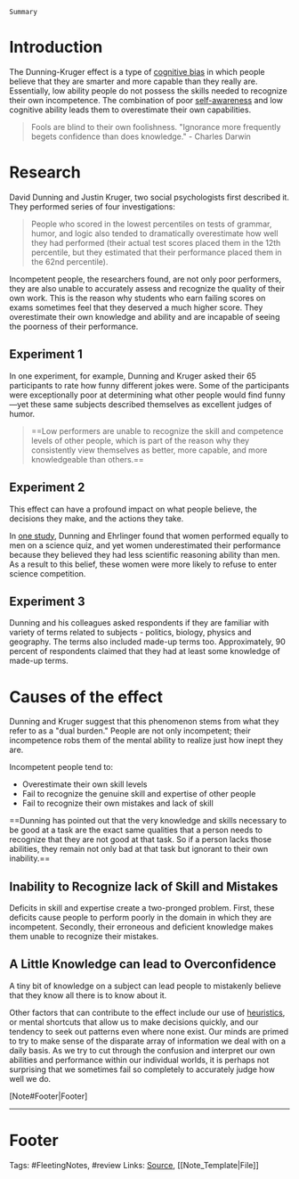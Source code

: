 `Summary`

# Introduction
The Dunning-Kruger effect is a type of [cognitive bias](https://www.verywellmind.com/what-is-a-cognitive-bias-2794963) in which people believe that they are smarter and more capable than they really are. Essentially, low ability people do not possess the skills needed to recognize their own incompetence. The combination of poor [self-awareness](https://www.verywellmind.com/what-is-self-awareness-2795023) and low cognitive ability leads them to overestimate their own capabilities.

>Fools are blind to their own foolishness.
>"Ignorance more frequently begets confidence than does knowledge." - Charles Darwin

# Research
David Dunning and Justin Kruger, two social psychologists first described it. They performed series of four investigations:

>People who scored in the lowest percentiles on tests of grammar, humor, and logic also tended to dramatically overestimate how well they had performed (their actual test scores placed them in the 12th percentile, but they estimated that their performance placed them in the 62nd percentile).

Incompetent people, the researchers found, are not only poor performers, they are also unable to accurately assess and recognize the quality of their own work. This is the reason why students who earn failing scores on exams sometimes feel that they deserved a much higher score. They overestimate their own knowledge and ability and are incapable of seeing the poorness of their performance.

## Experiment 1
In one experiment, for example, Dunning and Kruger asked their 65 participants to rate how funny different jokes were. Some of the participants were exceptionally poor at determining what other people would find funny—yet these same subjects described themselves as excellent judges of humor.

>==Low performers are unable to recognize the skill and competence levels of other people, which is part of the reason why they consistently view themselves as better, more capable, and more knowledgeable than others.==

## Experiment 2
This effect can have a profound impact on what people believe, the decisions they make, and the actions they take.

In [one study](https://doi.org/10.1037/e633872013-215), Dunning and Ehrlinger found that women performed equally to men on a science quiz, and yet women underestimated their performance because they believed they had less scientific reasoning ability than men. As a result to this belief, these women were more likely to refuse to enter science competition.

## Experiment 3
Dunning and his colleagues asked respondents if they are familiar with variety of terms related to subjects - politics, biology, physics and geography. The terms also included made-up terms too. Approximately, 90 percent of respondents claimed that they had at least some knowledge of made-up terms.

# Causes of the effect
Dunning and Kruger suggest that this phenomenon stems from what they refer to as a "dual burden." People are not only incompetent; their incompetence robs them of the mental ability to realize just how inept they are.

Incompetent people tend to:

-   Overestimate their own skill levels
-   Fail to recognize the genuine skill and expertise of other people
-   Fail to recognize their own mistakes and lack of skill

==Dunning has pointed out that the very knowledge and skills necessary to be good at a task are the exact same qualities that a person needs to recognize that they are not good at that task. So if a person lacks those abilities, they remain not only bad at that task but ignorant to their own inability.==

## Inability to Recognize lack of Skill and Mistakes
Deficits in skill and expertise create a two-pronged problem. First, these deficits cause people to perform poorly in the domain in which they are incompetent. Secondly, their erroneous and deficient knowledge makes them unable to recognize their mistakes.

## A Little Knowledge can lead to Overconfidence
A tiny bit of knowledge on a subject can lead people to mistakenly believe that they know all there is to know about it.

Other factors that can contribute to the effect include our use of [heuristics](https://www.verywellmind.com/what-is-a-heuristic-2795235), or mental shortcuts that allow us to make decisions quickly, and our tendency to seek out patterns even where none exist. Our minds are primed to try to make sense of the disparate array of information we deal with on a daily basis. As we try to cut through the confusion and interpret our own abilities and performance within our individual worlds, it is perhaps not surprising that we sometimes fail so completely to accurately judge how well we do.

[Note#Footer|Footer]

---
# Footer
Tags: #FleetingNotes, #review
Links: 
[Source](), [[Note_Template|File]]
<!--stackedit_data:
eyJoaXN0b3J5IjpbMTkwNjE4MTYxOF19
-->